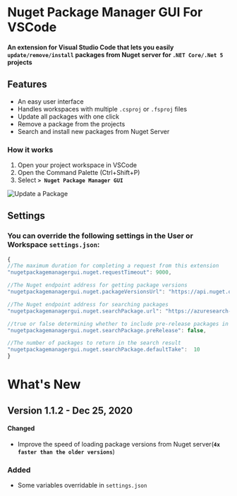 # Nuget Package Manager GUI For VSCode

#### An extension for Visual Studio Code that lets you easily __`update/remove/install`__ packages from Nuget server for __`.NET Core/.Net 5`__ projects

## Features

- An easy user interface
- Handles workspaces with multiple `.csproj` or `.fsproj` files
- Update all packages with one click
- Remove a package from the projects
- Search and install new packages from Nuget Server


### How it works
1. Open your project workspace in VSCode
2. Open the Command Palette (Ctrl+Shift+P) 
3. Select **`> Nuget Package Manager GUI`**



![Update a Package](https://raw.githubusercontent.com/aliasadidev/vsocde-npm-gui/main/images/demo1.gif?v2)



## Settings
### You can override the following settings in the **User or Workspace** `settings.json`:
```js
{
//The maximum duration for completing a request from this extension
"nugetpackagemanagergui.nuget.requestTimeout": 9000,

//The Nuget endpoint address for getting package versions
"nugetpackagemanagergui.nuget.packageVersionsUrl": "https://api.nuget.org/v3-flatcontainer",    

//The Nuget endpoint address for searching packages
"nugetpackagemanagergui.nuget.searchPackage.url": "https://azuresearch-usnc.nuget.org/query",

//true or false determining whether to include pre-release packages in the result of the search
"nugetpackagemanagergui.nuget.searchPackage.preRelease": false,

//The number of packages to return in the search result
"nugetpackagemanagergui.nuget.searchPackage.defaultTake":  10		
}

```

# What's New

## Version 1.1.2 - Dec 25, 2020
#### Changed
* Improve the speed of loading package versions from Nuget server(**`4x faster than the older versions`**)

### Added
* Some variables overridable in `settings.json`